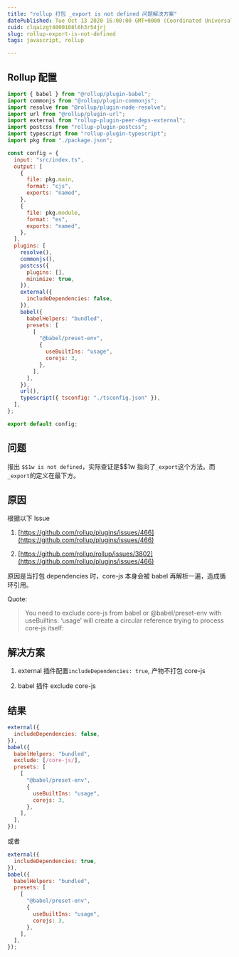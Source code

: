 ```yaml
---
title: "rollup 打包 _export is not defined 问题解决方案"
datePublished: Tue Oct 13 2020 16:00:00 GMT+0000 (Coordinated Universal Time)
cuid: clqaizgt4000108l6h3r54jrj
slug: rollup-export-is-not-defined
tags: javascript, rollup

---
```


## Rollup 配置

```javascript
import { babel } from "@rollup/plugin-babel";
import commonjs from "@rollup/plugin-commonjs";
import resolve from "@rollup/plugin-node-resolve";
import url from "@rollup/plugin-url";
import external from "rollup-plugin-peer-deps-external";
import postcss from "rollup-plugin-postcss";
import typescript from "rollup-plugin-typescript";
import pkg from "./package.json";

const config = {
  input: "src/index.ts",
  output: [
    {
      file: pkg.main,
      format: "cjs",
      exports: "named",
    },
    {
      file: pkg.module,
      format: "es",
      exports: "named",
    },
  ],
  plugins: [
    resolve(),
    commonjs(),
    postcss({
      plugins: [],
      minimize: true,
    }),
    external({
      includeDependencies: false,
    }),
    babel({
      babelHelpers: "bundled",
      presets: [
        [
          "@babel/preset-env",
          {
            useBuiltIns: "usage",
            corejs: 3,
          },
        ],
      ],
    }),
    url(),
    typescript({ tsconfig: "./tsconfig.json" }),
  ],
};

export default config;
```

## 问题

报出 `$$1w is not defined`，实际查证是$$1w 指向了`_export`这个方法。而`_export`的定义在最下方。

## 原因

根据以下 Issue

1. [https://github.com/rollup/plugins/issues/466](https://github.com/rollup/plugins/issues/466)
    
2. [https://github.com/rollup/rollup/issues/3802](https://github.com/rollup/plugins/issues/466)
    

原因是当打包 dependencies 时，core-js 本身会被 babel 再解析一遍，造成循环引用。

Quote:

> You need to exclude core-js from babel or @babel/preset-env with useBuiltins: ‘usage’ will create a circular reference trying to process core-js itself:

## 解决方案

1. external 插件配置`includeDependencies: true`, 产物不打包 core-js
    
2. babel 插件 exclude core-js
    

## 结果

```javascript
external({
  includeDependencies: false,
}),
babel({
  babelHelpers: "bundled",
  exclude: [/core-js/],
  presets: [
    [
      "@babel/preset-env",
      {
        useBuiltIns: "usage",
        corejs: 3,
      },
    ],
  ],
});
```

或者

```javascript
external({
  includeDependencies: true,
}),
babel({
  babelHelpers: "bundled",
  presets: [
    [
      "@babel/preset-env",
      {
        useBuiltIns: "usage",
        corejs: 3,
      },
    ],
  ],
});
```
